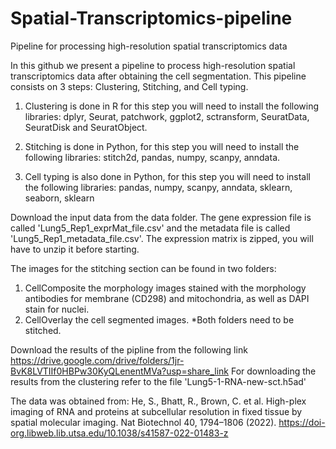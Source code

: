 # Spatial-Transcriptomics-pipeline
Pipeline for processing high-resolution spatial transcriptomics data

In this github we present a pipeline to process high-resolution spatial transcriptomics data after obtaining the cell segmentation.
This pipeline consists on 3 steps: Clustering, Stitching, and Cell typing.

1. Clustering is done in R for this step you will need to install the following libraries:
dplyr, Seurat, patchwork, ggplot2, sctransform, SeuratData, SeuratDisk and SeuratObject.

2. Stitching is done in Python, for this step you will need to install the following libraries:
stitch2d, pandas, numpy, scanpy, anndata.

3. Cell typing is also done in Python, for this step you will need to install the following libraries:
pandas, numpy, scanpy, anndata, sklearn, seaborn, sklearn

Download the input data from the data folder. The gene expression file is called 'Lung5_Rep1_exprMat_file.csv' and the metadata file is called 'Lung5_Rep1_metadata_file.csv'. The expression matrix is zipped, you will have to unzip it before starting.

The images for the stitching section can be found in two folders:
1. CellComposite the morphology images stained with the morphology antibodies for membrane (CD298) and mitochondria, as well as DAPI stain for nuclei.
2. CellOverlay the cell segmented images.
*Both folders need to be stitched.

Download the results of the pipline from the following link https://drive.google.com/drive/folders/1jr-BvK8LVTIIf0HBPw30KyQLenentMVa?usp=share_link
For downloading the results from the clustering refer to the file 'Lung5-1-RNA-new-sct.h5ad'

The data was obtained from:
He, S., Bhatt, R., Brown, C. et al. High-plex imaging of RNA and proteins at subcellular resolution in fixed tissue by spatial molecular imaging. Nat Biotechnol 40, 1794–1806 (2022). https://doi-org.libweb.lib.utsa.edu/10.1038/s41587-022-01483-z

